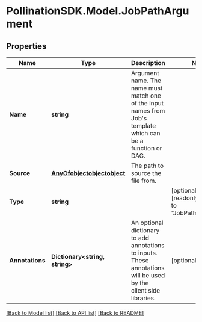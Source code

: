 
# PollinationSDK.Model.JobPathArgument

## Properties

Name | Type | Description | Notes
------------ | ------------- | ------------- | -------------
**Name** | **string** | Argument name. The name must match one of the input names from Job&#39;s template which can be a function or DAG. | 
**Source** | [**AnyOfobjectobjectobject**](AnyOfobjectobjectobject.md) | The path to source the file from. | 
**Type** | **string** |  | [optional] [readonly] [default to "JobPathArgument"]
**Annotations** | **Dictionary&lt;string, string&gt;** | An optional dictionary to add annotations to inputs. These annotations will be used by the client side libraries. | [optional] 

[[Back to Model list]](../README.md#documentation-for-models)
[[Back to API list]](../README.md#documentation-for-api-endpoints)
[[Back to README]](../README.md)

